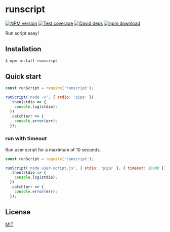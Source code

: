 runscript
=======

[![NPM version][npm-image]][npm-url]
[![Test coverage][codecov-image]][codecov-url]
[![David deps][david-image]][david-url]
[![npm download][download-image]][download-url]

[npm-image]: https://img.shields.io/npm/v/runscript.svg?style=flat-square
[npm-url]: https://npmjs.org/package/runscript
[codecov-image]: https://codecov.io/github/node-modules/runscript/coverage.svg?branch=master
[codecov-url]: https://codecov.io/github/node-modules/runscript?branch=master
[david-image]: https://img.shields.io/david/node-modules/runscript.svg?style=flat-square
[david-url]: https://david-dm.org/node-modules/runscript
[download-image]: https://img.shields.io/npm/dm/runscript.svg?style=flat-square
[download-url]: https://npmjs.org/package/runscript

Run script easy!

## Installation

```bash
$ npm install runscript
```

## Quick start

```js
const runScript = require('runscript');

runScript('node -v', { stdio: 'pipe' })
  .then(stdio => {
    console.log(stdio);
  })
  .catch(err => {
    console.error(err);
  });
```

### run with timeout

Run user script for a maximum of 10 seconds.

```js
const runScript = require('runscript');

runScript('node user-script.js', { stdio: 'pipe' }, { timeout: 10000 })
  .then(stdio => {
    console.log(stdio);
  })
  .catch(err => {
    console.error(err);
  });
```

## License

[MIT](LICENSE.txt)
